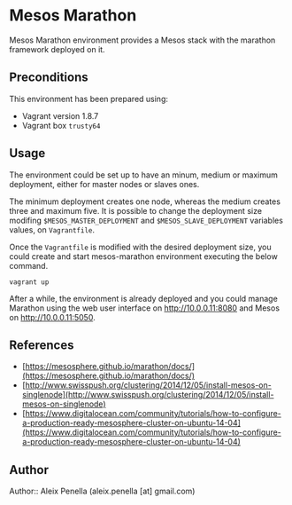 # Mesos Marathon
Mesos Marathon environment provides a Mesos stack with the marathon framework deployed on it.

## Preconditions
This environment has been prepared using:
- Vagrant version 1.8.7
- Vagrant box ```trusty64```

## Usage
The environment could be set up to have an minum, medium or maximum deployment, either for master nodes or slaves ones.

The minimum deployment creates one node, whereas the medium creates three and maximum five. It is possible to change the deployment size modifing ```$MESOS_MASTER_DEPLOYMENT``` and ```$MESOS_SLAVE_DEPLOYMENT``` variables values, on ```Vagrantfile```.

Once the ```Vagrantfile``` is modified with the desired deployment size, you could create and start mesos-marathon environment executing the below command.

```shell
vagrant up
```

After a while, the environment is already deployed and you could manage Marathon using the web user interface on http://10.0.0.11:8080 and Mesos on http://10.0.0.11:5050.

## References
- [https://mesosphere.github.io/marathon/docs/](https://mesosphere.github.io/marathon/docs/)
- [http://www.swisspush.org/clustering/2014/12/05/install-mesos-on-singlenode](http://www.swisspush.org/clustering/2014/12/05/install-mesos-on-singlenode)
- [https://www.digitalocean.com/community/tutorials/how-to-configure-a-production-ready-mesosphere-cluster-on-ubuntu-14-04](https://www.digitalocean.com/community/tutorials/how-to-configure-a-production-ready-mesosphere-cluster-on-ubuntu-14-04)

## Author

Author:: Aleix Penella (aleix.penella [at] gmail.com)
